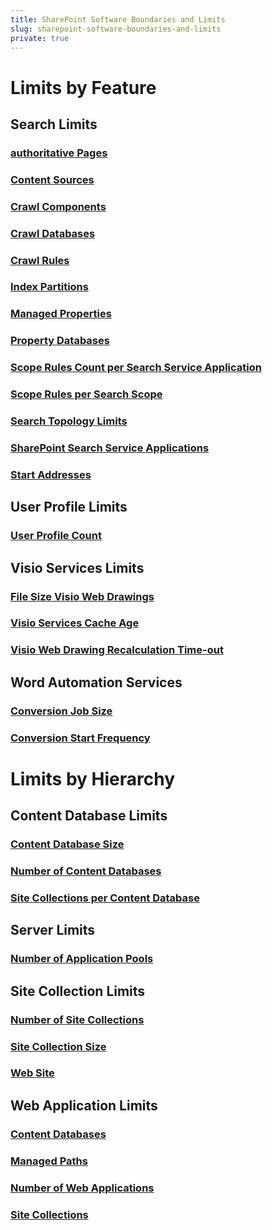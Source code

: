 ```yaml
---
title: SharePoint Software Boundaries and Limits
slug: sharepoint-software-boundaries-and-limits
private: true
---
```


# Limits by Feature

## Search Limits
### [authoritative Pages](authoritative-pages.md)
### [Content Sources](content-sources.md)
### [Crawl Components](crawl-components.md)
### [Crawl Databases](crawl-databases.md)
### [Crawl Rules](crawl-rules.md)
### [Index Partitions](index-partitions.md)
### [Managed Properties](managed-properties.md)
### [Property Databases](property-databases.md)
### [Scope Rules Count per Search Service Application](scope-rules-count-per-search-service-application.md)
### [Scope Rules per Search Scope](scope-rules-per-search-scope.md)
### [Search Topology Limits](search-topology-limits.md)
### [SharePoint Search Service Applications](sharepoint-search-service-applications.md)
### [Start Addresses](start-addresses.md)

## User Profile Limits
### [User Profile Count](user-profile-count.md)

## Visio Services Limits
### [File Size Visio Web Drawings](file-size-visio-web-drawings.md)
### [Visio Services Cache Age](visio-services-cache-age.md)
### [Visio Web Drawing Recalculation Time-out](visio-web-drawing-recalculation-timeout.md)

## Word Automation Services
### [Conversion Job Size](conversion-job-size.md)
### [Conversion Start Frequency](conversion-start-frequency.md)

# Limits by Hierarchy

## Content Database Limits
### [Content Database Size](content-database-size.md)
### [Number of Content Databases](number-of-content-databases.md)
### [Site Collections per Content Database](site-collections-per-content-database.md)

## Server Limits
### [Number of Application Pools](number-of-application-pools.md)

## Site Collection Limits
### [Number of Site Collections](number-of-site-collections.md)
### [Site Collection Size](site-collection-size.md)
### [Web Site](web-site.md)

## Web Application Limits
### [Content Databases](content-databases.md)
### [Managed Paths](managed-paths.md)
### [Number of Web Applications](number-of-web-applications.md)
### [Site Collections](site-collections.md)